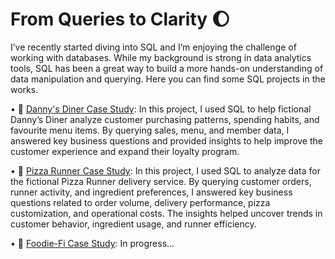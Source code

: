 # From Queries to Clarity 🌔
I’ve recently started diving into SQL and I’m enjoying the challenge of working with databases. While my background is strong in data analytics tools, SQL has been a great way to build a more hands-on understanding of data manipulation and querying. Here you can find some SQL projects in the works.

• 🥢 [Danny's Diner Case Study](https://github.com/isabelabpas/SQL_projects/blob/main/8%20Week%20SQL%20Challenge/Danny's%20Diner%20Case%20Study.md): In this project, I used SQL to help fictional Danny’s Diner analyze customer purchasing patterns, spending habits, and favourite menu items. By querying sales, menu, and member data, I answered key business questions and provided insights to help improve the customer experience and expand their loyalty program.  
  
• 🍕 [Pizza Runner Case Study](https://github.com/isabelabpas/SQL_projects/blob/main/8%20Week%20SQL%20Challenge/Pizza%20Runner%20Case%20Study.md): In this project, I used SQL to analyze data for the fictional Pizza Runner delivery service. By querying customer orders, runner activity, and ingredient preferences, I answered key business questions related to order volume, delivery performance, pizza customization, and operational costs. The insights helped uncover trends in customer behavior, ingredient usage, and runner efficiency. 
  
• 🍕 [Foodie-Fi Case Study](https://github.com/isabelabpas/SQL_projects/blob/main/8%20Week%20SQL%20Challenge/Foodie-Fi%20Case%20Study.md): In progress...
